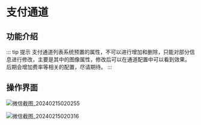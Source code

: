 # 支付通道

## 功能介绍
::: tip 提示
支付通道列表系统预置的属性，不可以进行增加和删除，只能对部分信息进行修改，主要是其中的图像属性，修改后可以在通道配置中可以看到效果。
后期会增加费率等相关的配置，尽请期待。
:::
## 操作界面

![微信截图_20240215020255](https://jsd.cdn.zzko.cn/gh/xxm1995/picx-images-hosting@master/daxpay/微信截图_20240215020255.4fyl2zk30ry0.webp)

![微信截图_20240215020316](https://jsd.cdn.zzko.cn/gh/xxm1995/picx-images-hosting@master/daxpay/微信截图_20240215020316.1ftikj243stc.webp )


